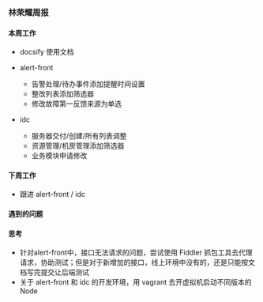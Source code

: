 ### 林荣耀周报



#### 本周工作

- docsify 使用文档

- alert-front
  - 告警处理/待办事件添加提醒时间设置
  - 整改列表添加筛选器
  - 修改故障第一反馈来源为单选
- idc
  - 服务器交付/创建/所有列表调整
  - 资源管理/机房管理添加筛选器
  - 业务模块申请修改

#### 下周工作

- 跟进 alert-front / idc 

  



#### 遇到的问题



#### 思考

- 针对alert-front中，接口无法请求的问题，尝试使用 Fiddler 抓包工具去代理请求，协助测试；但是对于新增加的接口，线上环境中没有的，还是只能按文档写完提交让后端测试
- 关于 alert-front 和 idc 的开发环境，用 vagrant 去开虚拟机启动不同版本的 Node